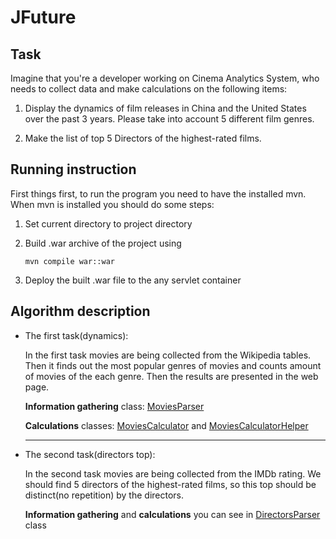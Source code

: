 # JFuture

## Task
Imagine that you're a developer working on Cinema Analytics System, who needs to collect data and make calculations on the following items:

1. Display the dynamics of film releases in China and the United States over the past 3 years. Please take into account 5 different film genres.

2. Make the list of top 5 Directors of the highest-rated films.

## Running instruction
First things first, to run the program you need to have the installed mvn.
When mvn is installed you should do some steps:

1. Set current directory to project directory

2. Build .war archive of the project using

    ```
    mvn compile war::war
    ```

3. Deploy the built .war file to the any servlet container

## Algorithm description
* The first task(dynamics):

    In the first task movies are being collected from the Wikipedia tables.
    Then it finds out the most popular genres of movies and counts amount of movies 
    of the each genre. Then the results are presented in the web page.
    
    **Information gathering** class: [MoviesParser](src/main/java/dev/jfuture/task/parser/movie/MoviesParser.java)
    
    **Calculations** classes: [MoviesCalculator](src/main/java/dev/jfuture/task/calculator/MoviesCalculator.java) and
    [MoviesCalculatorHelper](src/main/java/dev/jfuture/task/service/MoviesCalculatorHelper.java)
    
    ---
    
* The second task(directors top):

    In the second task movies are being collected from the IMDb rating.
    We should find 5 directors of the highest-rated films, so this top
    should be distinct(no repetition) by the directors.
    
    **Information gathering** and **calculations** you can see in [DirectorsParser](src/main/java/dev/jfuture/task/parser/director/DirectorsParser.java)
    class